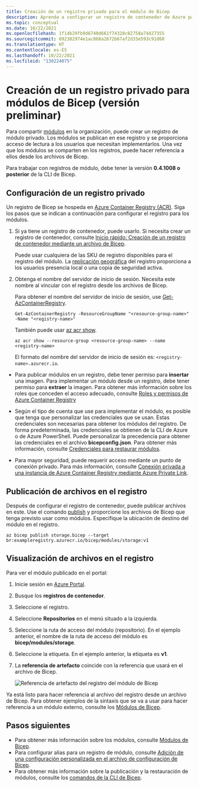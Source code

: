 ```yaml
---
title: Creación de un registro privado para el módulo de Bicep
description: Aprenda a configurar un registro de contenedor de Azure para módulos privados de Bicep.
ms.topic: conceptual
ms.date: 10/22/2021
ms.openlocfilehash: 1f14b29fb9d6740d661f74328c82758a74427355
ms.sourcegitcommit: 692382974e1ac868a2672b67af2d33e593c91d60
ms.translationtype: HT
ms.contentlocale: es-ES
ms.lasthandoff: 10/22/2021
ms.locfileid: "130224075"
---
```

# <a name="create-private-registry-for-bicep-modules-preview"></a>Creación de un registro privado para módulos de Bicep (versión preliminar)

Para compartir [módulos](modules.md) en la organización, puede crear un registro de módulo privado. Los módulos se publican en ese registro y se proporciona acceso de lectura a los usuarios que necesitan implementarlos. Una vez que los módulos se comparten en los registros, puede hacer referencia a ellos desde los archivos de Bicep.

Para trabajar con registros de módulo, debe tener la versión **0.4.1008 o posterior** de la CLI de Bicep.

## <a name="configure-private-registry"></a>Configuración de un registro privado

Un registro de Bicep se hospeda en [Azure Container Registry (ACR)](../../container-registry/container-registry-intro.md). Siga los pasos que se indican a continuación para configurar el registro para los módulos.

1. Si ya tiene un registro de contenedor, puede usarlo. Si necesita crear un registro de contenedor, consulte [Inicio rápido: Creación de un registro de contenedor mediante un archivo de Bicep](../../container-registry/container-registry-get-started-bicep.md). 

   Puede usar cualquiera de las SKU de registro disponibles para el registro del módulo. La [replicación geográfica](../../container-registry/container-registry-geo-replication.md) del registro proporciona a los usuarios presencia local o una copia de seguridad activa.

1. Obtenga el nombre del servidor de inicio de sesión. Necesita este nombre al vincular con el registro desde los archivos de Bicep. 

   Para obtener el nombre del servidor de inicio de sesión, use [Get-AzContainerRegistry](/powershell/module/az.containerregistry/get-azcontainerregistry).

   ```azurepowershell
   Get-AzContainerRegistry -ResourceGroupName "<resource-group-name>" -Name "<registry-name>"
   ```

   También puede usar [az acr show](/cli/azure/acr#az_acr_show).

   ```azurecli
   az acr show --resource-group <resource-group-name> --name <registry-name>
   ```

   El formato del nombre del servidor de inicio de sesión es: `<registry-name>.azurecr.io`.

- Para publicar módulos en un registro, debe tener permiso para **insertar** una imagen. Para implementar un módulo desde un registro, debe tener permiso para **extraer** la imagen. Para obtener más información sobre los roles que conceden el acceso adecuado, consulte [Roles y permisos de Azure Container Registry](../../container-registry/container-registry-roles.md)

- Según el tipo de cuenta que use para implementar el módulo, es posible que tenga que personalizar las credenciales que se usan. Estas credenciales son necesarias para obtener los módulos del registro. De forma predeterminada, las credenciales se obtienen de la CLI de Azure o de Azure PowerShell. Puede personalizar la precedencia para obtener las credenciales en el archivo **bicepconfig.json**. Para obtener más información, consulte [Credenciales para restaurar módulos](bicep-config.md#credentials-for-restoring-modules).

- Para mayor seguridad, puede requerir acceso mediante un punto de conexión privado. Para más información, consulte [Conexión privada a una instancia de Azure Container Registry mediante Azure Private Link](../../container-registry/container-registry-private-link.md).

## <a name="publish-files-to-registry"></a>Publicación de archivos en el registro

Después de configurar el registro de contenedor, puede publicar archivos en este. Use el comando [publish](bicep-cli.md#publish) y proporcione los archivos de Bicep que tenga previsto usar como módulos. Especifique la ubicación de destino del módulo en el registro.

```azurecli
az bicep publish storage.bicep --target br:exampleregistry.azurecr.io/bicep/modules/storage:v1
```

## <a name="view-files-in-registry"></a>Visualización de archivos en el registro

Para ver el módulo publicado en el portal:

1. Inicie sesión en [Azure Portal](https://portal.azure.com).
1. Busque los **registros de contenedor**.
1. Seleccione el registro.
1. Seleccione **Repositorios** en el menú situado a la izquierda.
1. Seleccione la ruta de acceso del módulo (repositorio).  En el ejemplo anterior, el nombre de la ruta de acceso del módulo es **bicep/modules/storage**.
1. Seleccione la etiqueta. En el ejemplo anterior, la etiqueta es **v1**.
1. La **referencia de artefacto** coincide con la referencia que usará en el archivo de Bicep.

   ![Referencia de artefacto del registro del módulo de Bicep](./media/private-module-registry/bicep-module-registry-artifact-reference.png)

Ya está listo para hacer referencia al archivo del registro desde un archivo de Bicep. Para obtener ejemplos de la sintaxis que se va a usar para hacer referencia a un módulo externo, consulte los [Módulos de Bicep](modules.md).

## <a name="next-steps"></a>Pasos siguientes

* Para obtener más información sobre los módulos, consulte [Módulos de Bicep](modules.md).
* Para configurar alias para un registro de módulo, consulte [Adición de una configuración personalizada en el archivo de configuración de Bicep](bicep-config.md).
* Para obtener más información sobre la publicación y la restauración de módulos, consulte los [comandos de la CLI de Bicep](bicep-cli.md).
